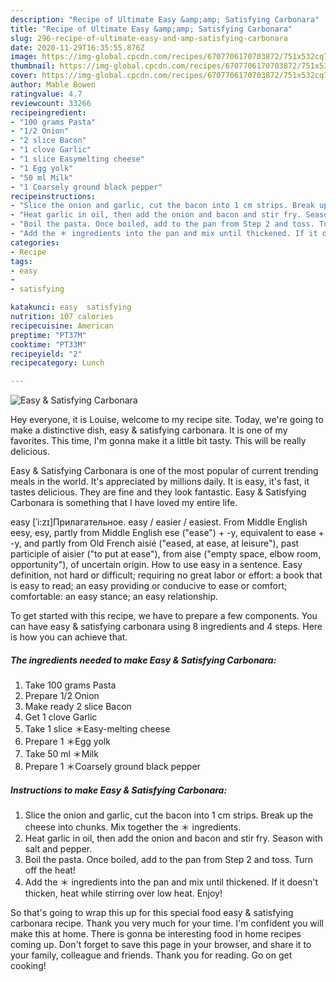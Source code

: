 ```yaml
---
description: "Recipe of Ultimate Easy &amp;amp; Satisfying Carbonara"
title: "Recipe of Ultimate Easy &amp;amp; Satisfying Carbonara"
slug: 296-recipe-of-ultimate-easy-and-amp-satisfying-carbonara
date: 2020-11-29T16:35:55.876Z
image: https://img-global.cpcdn.com/recipes/6707706170703872/751x532cq70/easy-satisfying-carbonara-recipe-main-photo.jpg
thumbnail: https://img-global.cpcdn.com/recipes/6707706170703872/751x532cq70/easy-satisfying-carbonara-recipe-main-photo.jpg
cover: https://img-global.cpcdn.com/recipes/6707706170703872/751x532cq70/easy-satisfying-carbonara-recipe-main-photo.jpg
author: Mable Bowen
ratingvalue: 4.7
reviewcount: 33266
recipeingredient:
- "100 grams Pasta"
- "1/2 Onion"
- "2 slice Bacon"
- "1 clove Garlic"
- "1 slice Easymelting cheese"
- "1 Egg yolk"
- "50 ml Milk"
- "1 Coarsely ground black pepper"
recipeinstructions:
- "Slice the onion and garlic, cut the bacon into 1 cm strips. Break up the cheese into chunks. Mix together the ＊ ingredients."
- "Heat garlic in oil, then add the onion and bacon and stir fry. Season with salt and pepper."
- "Boil the pasta. Once boiled, add to the pan from Step 2 and toss. Turn off the heat!"
- "Add the ＊ ingredients into the pan and mix until thickened. If it doesn&#39;t thicken, heat while stirring over low heat. Enjoy!"
categories:
- Recipe
tags:
- easy
- 
- satisfying

katakunci: easy  satisfying 
nutrition: 107 calories
recipecuisine: American
preptime: "PT37M"
cooktime: "PT33M"
recipeyield: "2"
recipecategory: Lunch

---
```



![Easy &amp; Satisfying Carbonara](https://img-global.cpcdn.com/recipes/6707706170703872/751x532cq70/easy-satisfying-carbonara-recipe-main-photo.jpg)

Hey everyone, it is Louise, welcome to my recipe site. Today, we're going to make a distinctive dish, easy &amp; satisfying carbonara. It is one of my favorites. This time, I'm gonna make it a little bit tasty. This will be really delicious.

Easy &amp; Satisfying Carbonara is one of the most popular of current trending meals in the world. It's appreciated by millions daily. It is easy, it's fast, it tastes delicious. They are fine and they look fantastic. Easy &amp; Satisfying Carbonara is something that I have loved my entire life.

easy [ˈi:zɪ]Прилагательное. easy / easier / easiest. From Middle English eesy, esy, partly from Middle English ese (&#34;ease&#34;) + -y, equivalent to ease +‎ -y, and partly from Old French aisié (&#34;eased, at ease, at leisure&#34;), past participle of aisier (&#34;to put at ease&#34;), from aise (&#34;empty space, elbow room, opportunity&#34;), of uncertain origin. How to use easy in a sentence. Easy definition, not hard or difficult; requiring no great labor or effort: a book that is easy to read; an easy providing or conducive to ease or comfort; comfortable: an easy stance; an easy relationship.


To get started with this recipe, we have to prepare a few components. You can have easy &amp; satisfying carbonara using 8 ingredients and 4 steps. Here is how you can achieve that.

<!--inarticleads1-->

##### The ingredients needed to make Easy &amp; Satisfying Carbonara:

1. Take 100 grams Pasta
1. Prepare 1/2 Onion
1. Make ready 2 slice Bacon
1. Get 1 clove Garlic
1. Take 1 slice ＊Easy-melting cheese
1. Prepare 1 ＊Egg yolk
1. Take 50 ml ＊Milk
1. Prepare 1 ＊Coarsely ground black pepper




<!--inarticleads2-->

##### Instructions to make Easy &amp; Satisfying Carbonara:

1. Slice the onion and garlic, cut the bacon into 1 cm strips. Break up the cheese into chunks. Mix together the ＊ ingredients.
1. Heat garlic in oil, then add the onion and bacon and stir fry. Season with salt and pepper.
1. Boil the pasta. Once boiled, add to the pan from Step 2 and toss. Turn off the heat!
1. Add the ＊ ingredients into the pan and mix until thickened. If it doesn&#39;t thicken, heat while stirring over low heat. Enjoy!




So that's going to wrap this up for this special food easy &amp; satisfying carbonara recipe. Thank you very much for your time. I'm confident you will make this at home. There is gonna be interesting food in home recipes coming up. Don't forget to save this page in your browser, and share it to your family, colleague and friends. Thank you for reading. Go on get cooking!
